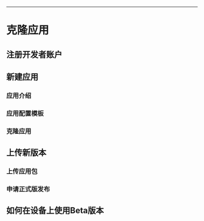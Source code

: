 
---

# 克隆应用


## 注册开发者账户


## 新建应用

### 应用介绍

### 应用配置模板

### 克隆应用


## 上传新版本

### 上传应用包

### 申请正式版发布


## 如何在设备上使用Beta版本


